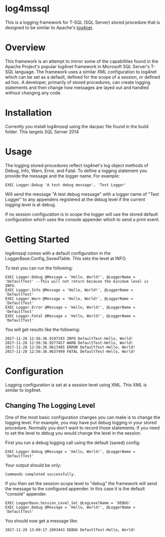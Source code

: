 # log4mssql
This is a logging framework for T-SQL (SQL Server) stored procedure that is designed to be similar to Apache's [log4net](https://logging.apache.org/log4net/).

# Overview
This framework is an attempt to mirror some of the capabilities found in the Apache Project's popular log4net framework in Microsoft SQL Server's T-SQL language. The framework uses a similar XML configuration to log4net which can be set as a default, defined for the scope of a session, or defined ad hoc. A developer, primarily of stored procedures, can create logging statements and then change how messages are layed out and handled without changing any code.

# Installation
Currently you install log4mssql using the dacpac file found in the build folder. This targets SQL Server 2014

# Usage
The logging stored procedures reflect log4net's log object methods of Debug, Info, Warn, Error, and Fatal. To define a logging statement you provide the message and the logger name. For example:
```
EXEC Logger.Debug 'A test debug message', 'Test Logger'
```
Will send the message "A test debug message" with a logger name of "Test Logger" to any appenders registered at the debug level if the current logging level is at debug.

If no session configuration is in scope the logger will use the stored default configuration which uses the console appender which to send a print event.

# Getting Started
log4mssql comes with a default configuration in the LoggerBase.Config_SavedTable. This sets the level at INFO.

To test you can run the following:
```
EXEC Logger.Debug @Message = 'Hello, World!', @LoggerName = 'DefaultTest' --This will not return because the minimum level is INFO.
EXEC Logger.Info @Message = 'Hello, World!', @LoggerName = 'DefaultTest'
EXEC Logger.Warn @Message = 'Hello, World!', @LoggerName = 'DefaultTest'
EXEC Logger.Error @Message = 'Hello, World!', @LoggerName = 'DefaultTest'
EXEC Logger.Fatal @Message = 'Hello, World!', @LoggerName = 'DefaultTest'
```

You will get results like the following:
```
2017-11-28 12:56:36.9197193 INFO DefaultTest-Hello, World!
2017-11-28 12:56:36.9577457 WARN DefaultTest-Hello, World!
2017-11-28 12:56:36.9617485 ERROR DefaultTest-Hello, World!
2017-11-28 12:56:36.9637499 FATAL DefaultTest-Hello, World!
```
# Configuration
Logging configuration is set at a session level using XML. This XML is similar to log4net.
## Changing The Logging Level
One of the most basic configuration changes you can make is to change the logging level. For example, you may have put debug logging in your stored procedure. Normally you don't want to record those statements. If you need to set the level to debug you would change the level in the session.

First you run a debug logging call using the default (saved) config:
```
EXEC Logger.Debug @Message = 'Hello, World!', @LoggerName = 'DefaultTest'
```
Your output should be only:
```
Commands completed successfully.
```
If you then set the session-scope level to "debug" the framework will send the message to the configured appender. In this case it is the default "console" appender.
```
EXEC LoggerBase.Session_Level_Set @LogLevelName = 'DEBUG'
EXEC Logger.Debug @Message = 'Hello, World!', @LoggerName = 'DefaultTest'
```
You should now get a message like:
```
2017-11-28 13:09:17.1093443 DEBUG DefaultTest-Hello, World!
```


